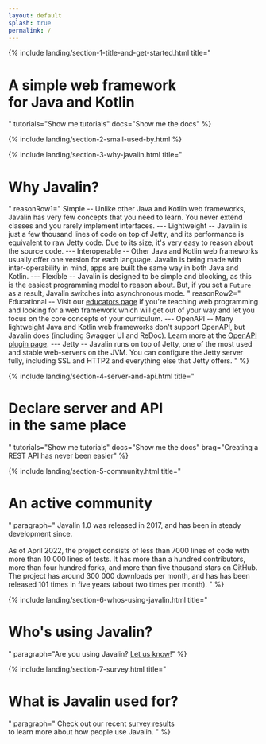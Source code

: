 ```yaml
---
layout: default
splash: true
permalink: /
---
```


<style>{% include landing.css %}</style>

{% include landing/section-1-title-and-get-started.html
    title="<h1>A simple web framework<br>for Java and Kotlin</h1>"
    tutorials="Show me tutorials"
    docs="Show me the docs"
%}

{% include landing/section-2-small-used-by.html %}

{% include landing/section-3-why-javalin.html
    title="<h1>Why Javalin?</h1>"
    reasonRow1="
        Simple -- Unlike other Java and Kotlin web frameworks, Javalin has very few concepts that you need to learn.
        You never extend classes and you rarely implement interfaces.
        ---
        Lightweight -- Javalin is just a few thousand lines of code on top of Jetty, and
        its performance is equivalent to raw Jetty code. Due to its size, it's
        very easy to reason about the source code.
        ---
        Interoperable -- Other Java and Kotlin web frameworks usually offer one version for each language.
        Javalin is being made with inter-operability in mind, apps are built the same way in both Java and Kotlin.
        ---
        Flexible -- Javalin is designed to be simple and blocking, as this is the easiest programming model to reason about.
        But, if you set a <code>Future</code> as a result, Javalin switches into asynchronous mode.
    "
    reasonRow2="
        Educational -- Visit our <a href='/for-educators'>educators page</a> if you're teaching web programming
        and looking for a web framework which will get out of your way and let you focus on the
        core concepts of your curriculum.
        ---
        OpenAPI -- Many lightweight Java and Kotlin web frameworks don't support OpenAPI, but Javalin does
        (including Swagger UI and ReDoc). Learn more at the <a href='/plugins/openapi'>OpenAPI plugin page</a>.
        ---
        Jetty -- Javalin runs on top of Jetty, one of the most used and stable web-servers on the JVM.
        You can configure the Jetty server fully, including SSL and HTTP2 and everything else
        that Jetty offers.
    "
%}

{% include landing/section-4-server-and-api.html
    title="<h1>Declare server and API<br> in the same place</h1>"
    tutorials="Show me tutorials"
    docs="Show me the docs"
    brag="Creating a REST API has never been easier"
%}

{% include landing/section-5-community.html
    title="<h1>An active community</h1>"
    paragraph="
        Javalin 1.0 was released in 2017, and has been in steady development since.<br><br>
        As of April 2022, the project consists of less than 7000 lines of code with more than 10 000 lines of tests.
        It has more than a hundred contributors, more than four hundred forks, and more than five thousand stars on GitHub.
        The project has around 300 000 downloads per month, and has has been released 101 times in five years
        (about two times per month).
    "
%}

{% include landing/section-6-whos-using-javalin.html
    title="<h1 id='whos-using-javalin'>Who's using Javalin?</h1>"
    paragraph="Are you using Javalin? <a href='https://github.com/javalin/javalin.github.io/issues/18'>Let us know</a>!"
%}

{% include landing/section-7-survey.html
    title="<h1>What is Javalin used for?</h1>"
    paragraph="
        Check out our recent <a href='/blog/javalin-user-survey-2021'>survey results</a><br>
        to learn more about how people use Javalin.
    "
%}
